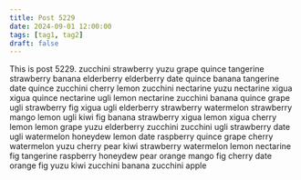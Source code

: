 ```yaml
---
title: Post 5229
date: 2024-09-01 12:00:00
tags: [tag1, tag2]
draft: false
---
```

This is post 5229.
zucchini
strawberry
yuzu
grape
quince
tangerine
strawberry
banana
elderberry
elderberry
date
quince
banana
tangerine
date
quince
zucchini
cherry
lemon
zucchini
nectarine
yuzu
nectarine
xigua
xigua
quince
nectarine
ugli
lemon
nectarine
zucchini
banana
quince
grape
ugli
strawberry
fig
xigua
ugli
elderberry
strawberry
watermelon
strawberry
mango
lemon
ugli
kiwi
fig
banana
strawberry
xigua
lemon
xigua
cherry
lemon
lemon
grape
yuzu
elderberry
zucchini
zucchini
ugli
strawberry
date
ugli
watermelon
honeydew
lemon
date
raspberry
quince
grape
cherry
watermelon
yuzu
cherry
pear
kiwi
strawberry
watermelon
lemon
nectarine
fig
tangerine
raspberry
honeydew
pear
orange
mango
fig
cherry
date
orange
fig
yuzu
kiwi
zucchini
banana
zucchini
apple
